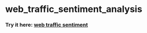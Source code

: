 # web_traffic_sentiment_analysis
### Try it here: [web traffic sentiment](http://c3716f2f5b7d.ngrok.io/ "Web Traffic Sentiment") 
